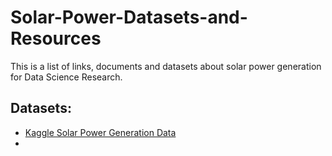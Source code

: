 # Solar-Power-Datasets-and-Resources

This is a list of links, documents and datasets about solar power generation for Data Science Research.

## Datasets:
- [Kaggle Solar Power Generation Data](https://www.kaggle.com/datasets/anikannal/solar-power-generation-data?resource=download&select=Plant_1_Generation_Data.csv)
- 
